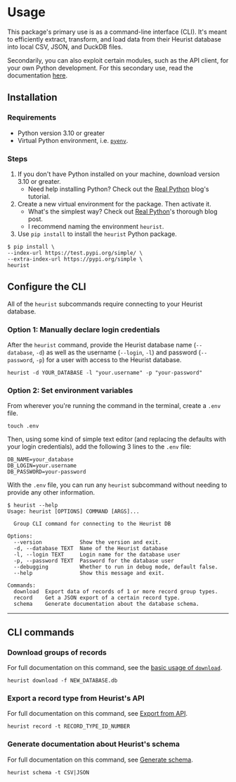 # Usage

This package's primary use is as a command-line interface (CLI). It's meant to efficiently extract, transform, and load data from their Heurist database into local CSV, JSON, and DuckDB files.

Secondarily, you can also exploit certain modules, such as the API client, for your own Python development. For this secondary use, read the documentation [here](./module.md).

## Installation

### Requirements

- Python version 3.10 or greater
- Virtual Python environment, i.e. [`pyenv`](https://github.com/pyenv/pyenv?tab=readme-ov-file#installation).

### Steps

1. If you don't have Python installed on your machine, download version 3.10 or greater.
    - Need help installing Python? Check out the [Real Python](https://realpython.com/installing-python/) blog's tutorial.
2. Create a new virtual environment for the package. Then activate it.
    - What's the simplest way? Check out [Real Python](https://realpython.com/python-virtual-environments-a-primer/)'s thorough blog post.
    - I recommend naming the environment `heurist`.
3. Use `pip install` to install the `heurist` Python package.

```console
$ pip install \
--index-url https://test.pypi.org/simple/ \
--extra-index-url https://pypi.org/simple \
heurist
```

## Configure the CLI

All of the `heurist` subcommands require connecting to your Heurist database.

### Option 1: Manually declare login credentials

After the `heurist` command, provide the Heurist database name (`--database`, `-d`) as well as the username (`--login`, `-l`) and password (`--password`, `-p`) for a user with access to the Heurist database.

```shell
heurist -d YOUR_DATABASE -l "your.username" -p "your-password"
```

### Option 2: Set environment variables

From wherever you're running the command in the terminal, create a `.env` file.

```shell
touch .env
```

Then, using some kind of simple text editor (and replacing the defaults with your login credentials), add the following 3 lines to the `.env` file:

```shell
DB_NAME=your_database
DB_LOGIN=your.username
DB_PASSWORD=your-password
```

With the `.env` file, you can run any `heurist` subcommand without needing to provide any other information.

```shell
$ heurist --help
Usage: heurist [OPTIONS] COMMAND [ARGS]...

  Group CLI command for connecting to the Heurist DB

Options:
  --version            Show the version and exit.
  -d, --database TEXT  Name of the Heurist database
  -l, --login TEXT     Login name for the database user
  -p, --password TEXT  Password for the database user
  --debugging          Whether to run in debug mode, default false.
  --help               Show this message and exit.

Commands:
  download  Export data of records of 1 or more record group types.
  record    Get a JSON export of a certain record type.
  schema    Generate documentation about the database schema.
```

---

## CLI commands

### Download groups of records

For full documentation on this command, see the [basic usage of `download`](./download/index.md).

```shell
heurist download -f NEW_DATABASE.db
```

### Export a record type from Heurist's API

For full documentation on this command, see [Export from API](./records.md).

```shell
heurist record -t RECORD_TYPE_ID_NUMBER
```

### Generate documentation about Heurist's schema

For full documentation on this command, see [Generate schema](./schema.md).

```shell
heurist schema -t CSV|JSON
```
